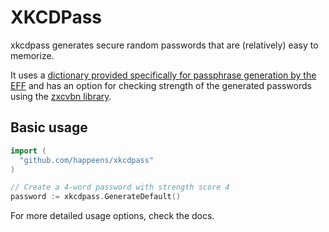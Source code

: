 # XKCDPass

xkcdpass generates secure random passwords that are (relatively) easy to memorize.

It uses a [dictionary provided specifically for passphrase generation by the EFF](https://www.eff.org/deeplinks/2016/07/new-wordlists-random-passphrases) and has an option for checking strength of the generated passwords using the [zxcvbn library](https://github.com/nbutton23/zxcvbn-go).

## Basic usage
```go
import (
  "github.com/happeens/xkcdpass"
)

// Create a 4-word password with strength score 4
password := xkcdpass.GenerateDefault()
```

For more detailed usage options, check the docs.
